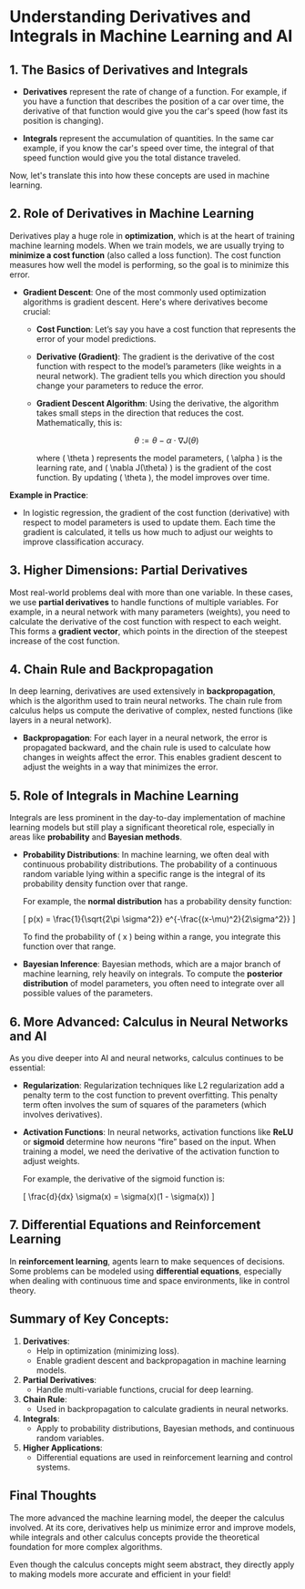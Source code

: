 
# Understanding Derivatives and Integrals in Machine Learning and AI

## 1. The Basics of Derivatives and Integrals

- **Derivatives** represent the rate of change of a function. For example, if you have a function that describes the position of a car over time, the derivative of that function would give you the car's speed (how fast its position is changing).

- **Integrals** represent the accumulation of quantities. In the same car example, if you know the car's speed over time, the integral of that speed function would give you the total distance traveled.

Now, let's translate this into how these concepts are used in machine learning.

## 2. Role of Derivatives in Machine Learning

Derivatives play a huge role in **optimization**, which is at the heart of training machine learning models. When we train models, we are usually trying to **minimize a cost function** (also called a loss function). The cost function measures how well the model is performing, so the goal is to minimize this error.

- **Gradient Descent**: One of the most commonly used optimization algorithms is gradient descent. Here's where derivatives become crucial:

  - **Cost Function**: Let’s say you have a cost function that represents the error of your model predictions.
  - **Derivative (Gradient)**: The gradient is the derivative of the cost function with respect to the model’s parameters (like weights in a neural network). The gradient tells you which direction you should change your parameters to reduce the error.
  - **Gradient Descent Algorithm**: Using the derivative, the algorithm takes small steps in the direction that reduces the cost. Mathematically, this is:
  
    $$
    \theta := \theta - \alpha \cdot \nabla J(\theta)
    $$
  
    where \( \theta \) represents the model parameters, \( \alpha \) is the learning rate, and \( \nabla J(\theta) \) is the gradient of the cost function. By updating \( \theta \), the model improves over time.

**Example in Practice**: 
- In logistic regression, the gradient of the cost function (derivative) with respect to model parameters is used to update them. Each time the gradient is calculated, it tells us how much to adjust our weights to improve classification accuracy.

## 3. Higher Dimensions: Partial Derivatives

Most real-world problems deal with more than one variable. In these cases, we use **partial derivatives** to handle functions of multiple variables. For example, in a neural network with many parameters (weights), you need to calculate the derivative of the cost function with respect to each weight. This forms a **gradient vector**, which points in the direction of the steepest increase of the cost function.

## 4. Chain Rule and Backpropagation

In deep learning, derivatives are used extensively in **backpropagation**, which is the algorithm used to train neural networks. The chain rule from calculus helps us compute the derivative of complex, nested functions (like layers in a neural network).

- **Backpropagation**: For each layer in a neural network, the error is propagated backward, and the chain rule is used to calculate how changes in weights affect the error. This enables gradient descent to adjust the weights in a way that minimizes the error.

## 5. Role of Integrals in Machine Learning

Integrals are less prominent in the day-to-day implementation of machine learning models but still play a significant theoretical role, especially in areas like **probability** and **Bayesian methods**.

- **Probability Distributions**: In machine learning, we often deal with continuous probability distributions. The probability of a continuous random variable lying within a specific range is the integral of its probability density function over that range.
  
  For example, the **normal distribution** has a probability density function:
  
  \[
  p(x) = \frac{1}{\sqrt{2\pi \sigma^2}} e^{-\frac{(x-\mu)^2}{2\sigma^2}}
  \]
  
  To find the probability of \( x \) being within a range, you integrate this function over that range.

- **Bayesian Inference**: Bayesian methods, which are a major branch of machine learning, rely heavily on integrals. To compute the **posterior distribution** of model parameters, you often need to integrate over all possible values of the parameters.

## 6. More Advanced: Calculus in Neural Networks and AI

As you dive deeper into AI and neural networks, calculus continues to be essential:

- **Regularization**: Regularization techniques like L2 regularization add a penalty term to the cost function to prevent overfitting. This penalty term often involves the sum of squares of the parameters (which involves derivatives).
  
- **Activation Functions**: In neural networks, activation functions like **ReLU** or **sigmoid** determine how neurons “fire” based on the input. When training a model, we need the derivative of the activation function to adjust weights.

  For example, the derivative of the sigmoid function is:
  
  \[
  \frac{d}{dx} \sigma(x) = \sigma(x)(1 - \sigma(x))
  \]

## 7. Differential Equations and Reinforcement Learning

In **reinforcement learning**, agents learn to make sequences of decisions. Some problems can be modeled using **differential equations**, especially when dealing with continuous time and space environments, like in control theory.

## Summary of Key Concepts:
1. **Derivatives**:
   - Help in optimization (minimizing loss).
   - Enable gradient descent and backpropagation in machine learning models.
2. **Partial Derivatives**:
   - Handle multi-variable functions, crucial for deep learning.
3. **Chain Rule**:
   - Used in backpropagation to calculate gradients in neural networks.
4. **Integrals**:
   - Apply to probability distributions, Bayesian methods, and continuous random variables.
5. **Higher Applications**:
   - Differential equations are used in reinforcement learning and control systems.

## Final Thoughts

The more advanced the machine learning model, the deeper the calculus involved. At its core, derivatives help us minimize error and improve models, while integrals and other calculus concepts provide the theoretical foundation for more complex algorithms.

Even though the calculus concepts might seem abstract, they directly apply to making models more accurate and efficient in your field!
